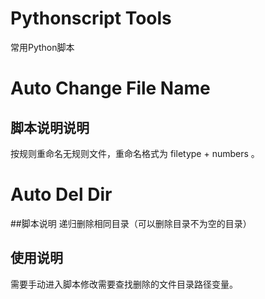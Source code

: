 # Pythonscript Tools
常用Python脚本
# Auto Change File Name
## 脚本说明说明 
按规则重命名无规则文件，重命名格式为 filetype + numbers 。

# Auto Del Dir

##脚本说明
递归删除相同目录（可以删除目录不为空的目录）

## 使用说明
需要手动进入脚本修改需要查找删除的文件目录路径变量。
